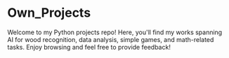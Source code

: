 # Own_Projects
Welcome to my Python projects repo! Here, you'll find my works spanning AI for wood recognition, data analysis, simple games, and math-related tasks. Enjoy browsing and feel free to provide feedback!
